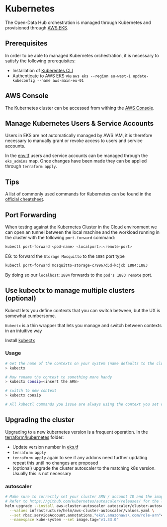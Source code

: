 <!--
SPDX-FileCopyrightText: NOI Techpark <digital@noi.bz.it>

SPDX-License-Identifier: CC0-1.0
-->

# Kubernetes

The Open-Data Hub orchestration is managed through Kubernetes and provisioned through [AWS EKS](https://eu-west-1.console.aws.amazon.com/eks/home?region=eu-west-1#/clusters/aws-main-eu-01).

## Prerequisites

In order to be able to managed Kubernetes orchestration, it is necessary to satisfy the following prerequisites:

- Installation of [Kuberentes CLI](https://kubernetes.io/docs/tasks/tools/)
- Authenticate to AWS EKS via `aws eks --region eu-west-1 update-kubeconfig --name aws-main-eu-01`


## AWS Console

The Kubernetes cluster can be accessed from withing the [AWS Console](https://eu-west-1.console.aws.amazon.com/eks/home?region=eu-west-1#/clusters/aws-main-eu-01).

## Manage Kubernetes Users & Service Accounts

Users in EKS are not automatically managed by AWS IAM, it is therefore necessary to manually grant or revoke access to users and service accounts.

In the [env.tf](../infrastructure/terraform/compute/env.tf) users and service accounts can be managed through the `eks_admins` map. Once changes have been made they can be applied through `terraform apply`.

## Tips

A list of commonly used commands for Kubernetes can be found in the [official cheatsheet](https://kubernetes.io/docs/reference/kubectl/cheatsheet/).

## Port Forwarding 

When testing against the Kubernetes Cluster in the Cloud environment we can open an tunnel between the local machine and the workload running in the cluster with the following `port-forward` command:

```sh
kubectl port-forward <pod-name> <localport>:<remote-port>
```

EG: to forward the `Storage Mosquitto` to the `1884` port type
```sh
kubectl port-forward mosquitto-storage-c79967d5d-kcjcb 1884:1883
```

By doing so our `localhost:1884` forwards to the `pod's 1883 remote` port. 

## Use kubectx to manage multiple clusters (optional)
Kubectl lets you define contexts that you can switch between, but the UX is somewhat cumbersome.

`Kubectx` is a thin wrapper that lets you manage and switch between contexts in an intuitive way

Install [kubectx](https://github.com/ahmetb/kubectx)

### Usage
```sh
# Get the name of the contexts on your system (name defaults to the cluster ARN):
> kubectx

# Now rename the context to something more handy
> kubectx consip=<insert the ARN>

# switch to new context
> kubectx consip

# All kubectl commands you issue are always using the context you set with kubectx
```

## Upgrading the cluster
Upgrading to a new kubernetes version is a frequent operation.
In the [terraform/kubernetes](../infrastructure/terraform/kubernetes/) folder:
- Update version number in [eks.tf](../infrastructure/terraform/kubernetes/eks.tf)
- `terraform apply`
- `terraform apply` again to see if any addons need further updating. repeat this until no changes are proposed
- (optional) upgrade the cluster autoscaler to the matching k8s version. Usually this is not necessary

### autoscaler
```sh
# Make sure to correctly set your cluster ARN / account ID and the image.tag version.
# Refer to https://github.com/kubernetes/autoscaler/releases/ for the latest releases
helm upgrade --install aws-cluster-autoscaler autoscaler/cluster-autoscaler \
  --values infrastructure/helm/aws-cluster-autoscaler/values.yaml \
  --set rbac.serviceAccount.annotations."eks\.amazonaws\.com/role-arn"="arn:aws:iam::828408288281:role/aws-main-eu-01-cluster-autoscaler" \
  --namespace kube-system --set image.tag="v1.33.0"
```